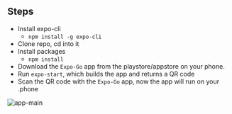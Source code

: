 ## Steps
* Install expo-cli
  * `npm install -g expo-cli`
* Clone repo, cd into it
* Install packages
  * `npm install`
* Download the `Expo-Go` app from the playstore/appstore on your phone. 
* Run `expo-start`, which builds the app and returns a QR code 
* Scan the QR code with the `Expo-Go` app, now the app will run on your .phone

![app-main](https://user-images.githubusercontent.com/39093537/125070010-25b1d780-e0d5-11eb-942e-16e5f227e115.png)
